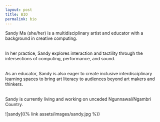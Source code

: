 ```yaml
---
layout: post
title: BIO
permalink: bio
---
```


Sandy Ma (she/her) is a multidisciplinary artist and educator with a background in creative computing. <br /><br />

In her practice, Sandy explores interaction and tactility through the intersections of computing, performance, and sound. <br /><br />

As an educator, Sandy is also eager to create inclusive interdisciplinary learning spaces to bring art literacy to audiences beyond art makers and thinkers. <br /><br />

Sandy is currently living and working on unceded Ngunnawal/Ngambri Country. 

![sandy]({% link assets/images/sandy.jpg %})
